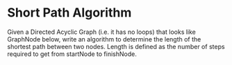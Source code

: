 # Short Path Algorithm

Given a Directed Acyclic Graph (i.e. it has no loops) that looks like GraphNode below, write an algorithm to determine the length of the shortest path between two nodes. Length is defined as the number of steps required to get from startNode to finishNode.
